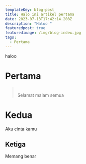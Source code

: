 ```yaml
---
templateKey: blog-post
title: Halo ini artikel pertama
date: 2023-07-13T17:42:14.208Z
description: "Haloo "
featuredpost: true
featuredimage: /img/blog-index.jpg
tags:
  - Pertama
---
```

h﻿aloo

# P﻿ertama

> \
> S﻿elamat malam semua
>
>

# K﻿edua

A﻿ku cinta kamu



## K﻿etiga

M﻿emang benar